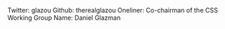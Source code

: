 Twitter: glazou
Github: therealglazou
Oneliner: Co-chairman of the CSS Working Group
Name: Daniel Glazman